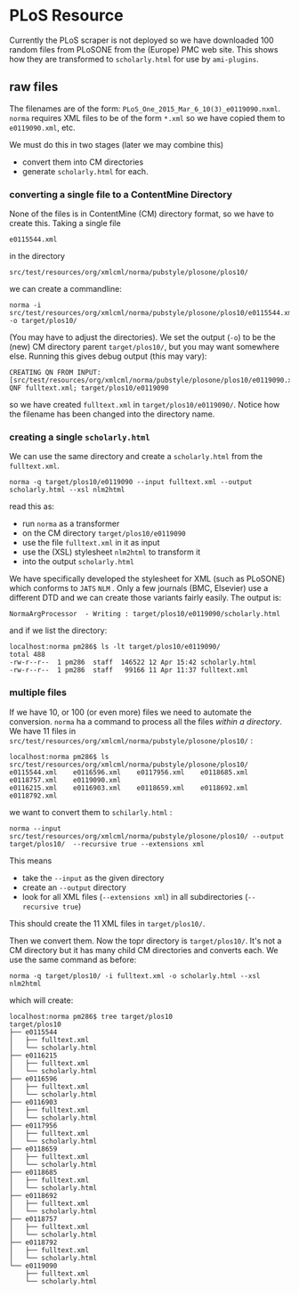 # PLoS Resource

Currently the PLoS scraper is not deployed so we have downloaded 100 random files from PLoSONE from the (Europe) PMC web site. This shows how they are transformed to `scholarly.html` for use by `ami-plugins`. 

## raw files 

The filenames are of the form: `PLoS_One_2015_Mar_6_10(3)_e0119090.nxml`. `norma` requires XML files to be of the form `*.xml` so we have copied them to `e0119090.xml`, etc.

We must do this in two stages (later we may combine this)
 * convert them into CM directories 
 * generate `scholarly.html` for each.
 
### converting a single file to a ContentMine Directory

None of the files is in ContentMine (CM) directory format, so we have to create this. Taking a single file

```
e0115544.xml
```
in the directory
```
src/test/resources/org/xmlcml/norma/pubstyle/plosone/plos10/
```

we can create a commandline:
```
norma -i src/test/resources/org/xmlcml/norma/pubstyle/plosone/plos10/e0115544.xml -o target/plos10/
```

(You may  have to adjust the directories). We set the output (`-o`) to be the (new) CM directory parent `target/plos10/`, but you may
want somewhere else. Running this gives debug output (this may vary):
```
CREATING QN FROM INPUT:[src/test/resources/org/xmlcml/norma/pubstyle/plosone/plos10/e0119090.xml]
QNF fulltext.xml; target/plos10/e0119090
```
so we have created `fulltext.xml` in `target/plos10/e0119090/`. Notice how the filename has been changed into the directory name.

### creating a single `scholarly.html`

We can use the same directory and create a `scholarly.html` from the `fulltext.xml`.

```
norma -q target/plos10/e0119090 --input fulltext.xml --output scholarly.html --xsl nlm2html
```

read this as:
 * run `norma` as a transformer
 * on the CM directory `target/plos10/e0119090`
 * use the file `fulltext.xml` in it as input
 * use the (XSL) stylesheet `nlm2html` to transform it
 * into the output `scholarly.html`

We have specifically developed the stylesheet for XML (such as PLoSONE) which conforms to `JATS` `NLM` . Only a few journals (BMC, Elsevier) use a different DTD and we can create those variants fairly easily. The output is:

```
NormaArgProcessor  - Writing : target/plos10/e0119090/scholarly.html
```
and if we list the directory:
```
localhost:norma pm286$ ls -lt target/plos10/e0119090/
total 488
-rw-r--r--  1 pm286  staff  146522 12 Apr 15:42 scholarly.html
-rw-r--r--  1 pm286  staff   99166 11 Apr 11:37 fulltext.xml
```

### multiple files

If we have 10, or 100 (or even more) files we need to automate the conversion. `norma` ha a command to process all the files *within a directory*. We have 11 files in `src/test/resources/org/xmlcml/norma/pubstyle/plosone/plos10/` :
```
localhost:norma pm286$ ls src/test/resources/org/xmlcml/norma/pubstyle/plosone/plos10/
e0115544.xml	e0116596.xml	e0117956.xml	e0118685.xml	e0118757.xml	e0119090.xml
e0116215.xml	e0116903.xml	e0118659.xml	e0118692.xml	e0118792.xml
```
we want to convert them to `schilarly.html` :
```
norma --input src/test/resources/org/xmlcml/norma/pubstyle/plosone/plos10/ --output target/plos10/  --recursive true --extensions xml
```
This means 
 * take the `--input` as the given directory
 * create an `--output` directory
 * look for all XML files (`--extensions xml`) in all subdirectories (`--recursive true`)

This should create the 11 XML files in `target/plos10/`.

Then we convert them. Now the topr directory is `target/plos10/`. It's not a CM directory but it has many child CM directories and converts each. We use the same command as before:
```
norma -q target/plos10/ -i fulltext.xml -o scholarly.html --xsl nlm2html
```
which will create:

```
localhost:norma pm286$ tree target/plos10
target/plos10
├── e0115544
│   ├── fulltext.xml
│   └── scholarly.html
├── e0116215
│   ├── fulltext.xml
│   └── scholarly.html
├── e0116596
│   ├── fulltext.xml
│   └── scholarly.html
├── e0116903
│   ├── fulltext.xml
│   └── scholarly.html
├── e0117956
│   ├── fulltext.xml
│   └── scholarly.html
├── e0118659
│   ├── fulltext.xml
│   └── scholarly.html
├── e0118685
│   ├── fulltext.xml
│   └── scholarly.html
├── e0118692
│   ├── fulltext.xml
│   └── scholarly.html
├── e0118757
│   ├── fulltext.xml
│   └── scholarly.html
├── e0118792
│   ├── fulltext.xml
│   └── scholarly.html
└── e0119090
    ├── fulltext.xml
    └── scholarly.html
```


 

